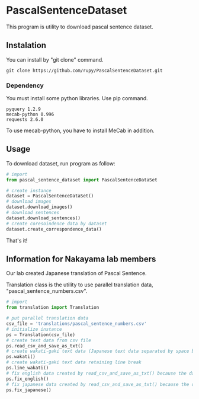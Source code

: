 # PascalSentenceDataset

This program is utility to download pascal sentence dataset.

## Instalation

You can install by "git clone" command.

```
git clone https://github.com/rupy/PascalSentenceDataset.git
```

### Dependency

You must install some python libraries. Use pip command.

```
pyquery 1.2.9
mecab-python 0.996
requests 2.6.0
```

To use mecab-python, you have to install MeCab in addition.

## Usage

To download dataset, run program as follow:
```python
# import
from pascal_sentence_dataset import PascalSentenceDataSet

# create instance
dataset = PascalSentenceDataSet()
# download images
dataset.download_images()
# download sentences
dataset.download_sentences()
# create coresoindence data by dataset
dataset.create_correspondence_data()
```

That's it!

## Information for Nakayama lab members

Our lab created Japanese translation of Pascal Sentence.

Translation class is the utility to use parallel translation data, "pascal_sentence_numbers.csv".

```python
# import
from translation import Translation

# put parallel translation data
csv_file = 'translations/pascal_sentence_numbers.csv'
# initialize instance
ps = Translation(csv_file)
# create text data from csv file
ps.read_csv_and_save_as_txt()
# create wakati-gaki text data (Japanese text data separated by space between each word).
ps.wakati()
# create wakati-gaki text data retaining line break
ps.line_wakati()
# fix english data created by read_csv_and_save_as_txt() because the data contains weird line break
ps.fix_english()
# fix japanese data created by read_csv_and_save_as_txt() because the data contains weird line break
ps.fix_japanese()
```


